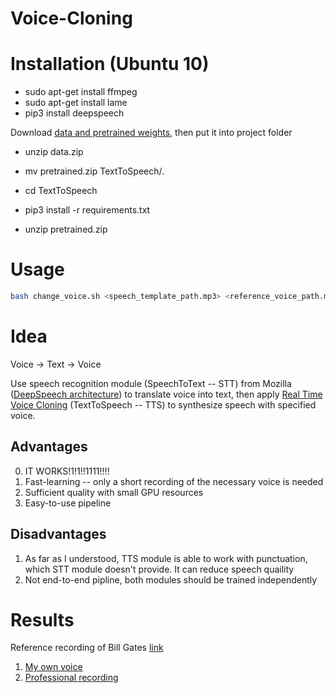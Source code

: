 # Voice-Cloning

# Installation (Ubuntu 10)

* sudo apt-get install ffmpeg
* sudo apt-get install lame
* pip3 install deepspeech 

Download [data and pretrained weights](https://drive.google.com/file/d/1J06_TPFiE8U_Eeh1mrY6T635Q36XZ3Jr/view?usp=sharing),
then put it into project folder

* unzip data.zip
* mv pretrained.zip TextToSpeech/.

* cd TextToSpeech
* pip3 install -r requirements.txt
* unzip pretrained.zip

# Usage
```bash
bash change_voice.sh <speech_template_path.mp3> <reference_voice_path.mp3> <output_path.mp3>
```

# Idea

Voice -> Text -> Voice

Use speech recognition module (SpeechToText -- STT) from Mozilla ([DeepSpeech architecture](https://github.com/mozilla/DeepSpeech)) to translate 
voice into text, then apply [Real Time Voice Cloning](https://github.com/CorentinJ/Real-Time-Voice-Cloning) (TextToSpeech -- TTS)
to synthesize speech with specified voice.

## Advantages
0) IT WORKS!1!1!!1111!!!!
1) Fast-learning -- only a short recording of the necessary voice is needed
2) Sufficient quality with small GPU resources
3) Easy-to-use pipeline

## Disadvantages
1) As far as I understood, TTS module is able to work with punctuation, which STT module doesn't provide. It can reduce speech quaility
2) Not end-to-end pipline, both modules should be trained independently

# Results
Reference recording of Bill Gates [link](https://yadi.sk/d/kPCupGlmbaVSpQ)
1. [My own voice](https://yadi.sk/d/KAw8GTJuBHADFQ)
2. [Professional recording](https://yadi.sk/d/uNiakkdjB3zwWQ)
